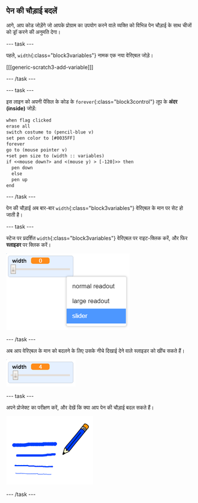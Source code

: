 ## पेन की चौड़ाई बदलें

आगे, आप कोड जोड़ेंगे जो आपके प्रोग्राम का उपयोग करने वाले व्यक्ति को विभिन्न पेन चौड़ाई के साथ चीजों को ड्रॉ करने की अनुमति देगा।

\--- task \---

पहले, `width`{:class="block3variables"} नामक एक नया वेरिएबल जोड़े।

[[[generic-scratch3-add-variable]]]

\--- /task \---

\--- task \---

इस लाइन को अपनी पेंसिल के कोड के `forever`{:class="block3control"} लूप के **अंदर (inside)** जोड़ें:

```blocks3
when flag clicked
erase all
switch costume to (pencil-blue v)
set pen color to [#0035FF]
forever
go to (mouse pointer v)
+set pen size to (width :: variables)
if <<mouse down?> and <(mouse y) > [-120]>> then 
  pen down
  else
  pen up
end
```

\--- /task \---

पेन की चौड़ाई अब बार-बार `width`{:class="block3variables"} वेरिएबल के मान पर सेट हो जाती है।

\--- task \---

स्टेज पर प्रदर्शित `width`{:class="block3variables"} वेरिएबल पर राइट-क्लिक करें, और फिर **स्लाइडर** पर क्लिक करें।

![स्क्रीनशॉट](images/paint-slider.png)

\--- /task \---

अब आप वेरिएबल के मान को बदलने के लिए उसके नीचे दिखाई देने वाले स्लाइडर को खींच सकते हैं।

![स्क्रीनशॉट](images/paint-slider-change.png)

\--- task \---

अपने प्रोजेक्ट का परीक्षण करें, और देखें कि क्या आप पेन की चौड़ाई बदल सकते हैं।

![स्क्रीनशॉट](images/paint-width-test.png)

\--- /task \---